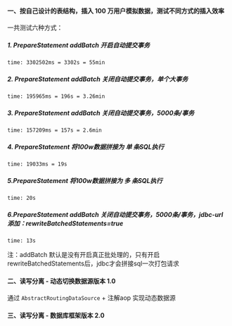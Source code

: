 #### 一、按自己设计的表结构，插入 100 万用户模拟数据，测试不同方式的插入效率

一共测试六种方式：

##### 1. PrepareStatement addBatch 开启自动提交事务
```
time: 3302502ms = 3302s = 55min
```
##### 2. PrepareStatement addBatch 关闭自动提交事务，单个大事务
```
time: 195965ms = 196s = 3.26min
```
##### 3. PrepareStatement addBatch 关闭自动提交事务，5000条/事务
```
time: 157209ms = 157s = 2.6min
```
##### 4. PrepareStatement 将100w数据拼接为 单 条SQL执行
```
time: 19033ms = 19s
```
##### 5.PrepareStatement 将100w数据拼接为 多 条SQL执行
```
time: 20s
```
##### 6.PrepareStatement addBatch 关闭自动提交事务，5000条/事务，jdbc-url添加：rewriteBatchedStatements=true
```
time: 13s
```
注：addBatch 默认是没有开启真正批处理的，只有开启rewriteBatchedStatements后，jdbc才会拼接sql一次打包请求


#### 二、读写分离 - 动态切换数据源版本 1.0
通过 `AbstractRoutingDataSource` + 注解aop 实现动态数据源

#### 三、读写分离 - 数据库框架版本 2.0
